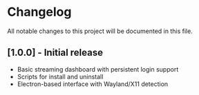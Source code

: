 # Changelog

All notable changes to this project will be documented in this file.

## [1.0.0] - Initial release
- Basic streaming dashboard with persistent login support
- Scripts for install and uninstall
- Electron-based interface with Wayland/X11 detection


